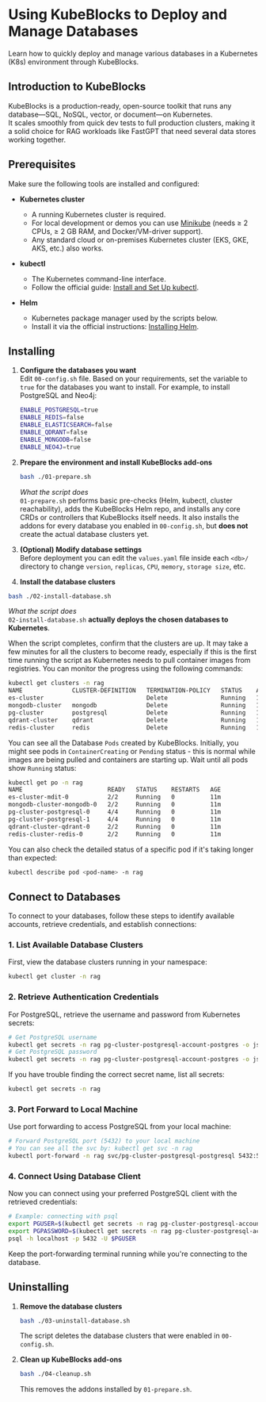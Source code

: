 # Using KubeBlocks to Deploy and Manage Databases

Learn how to quickly deploy and manage various databases in a Kubernetes (K8s) environment through KubeBlocks.

## Introduction to KubeBlocks

KubeBlocks is a production-ready, open-source toolkit that runs any database—SQL, NoSQL, vector, or document—on Kubernetes.  
It scales smoothly from quick dev tests to full production clusters, making it a solid choice for RAG workloads like FastGPT that need several data stores working together.

## Prerequisites

Make sure the following tools are installed and configured:

* **Kubernetes cluster**  
  * A running Kubernetes cluster is required.  
  * For local development or demos you can use [Minikube](https://minikube.sigs.k8s.io/docs/start/) (needs ≥ 2 CPUs, ≥ 2 GB RAM, and Docker/VM-driver support).  
  * Any standard cloud or on-premises Kubernetes cluster (EKS, GKE, AKS, etc.) also works.

* **kubectl**  
  * The Kubernetes command-line interface.  
  * Follow the official guide: [Install and Set Up kubectl](https://kubernetes.io/docs/tasks/tools/#kubectl).

* **Helm**  
  * Kubernetes package manager used by the scripts below.  
  * Install it via the official instructions: [Installing Helm](https://helm.sh/docs/intro/install/).

## Installing

1. **Configure the databases you want**  
    Edit `00-config.sh` file. Based on your requirements, set the variable to `true` for the databases you want to install. 
    For example, to install PostgreSQL and Neo4j:

   ```bash
   ENABLE_POSTGRESQL=true
   ENABLE_REDIS=false
   ENABLE_ELASTICSEARCH=false
   ENABLE_QDRANT=false
   ENABLE_MONGODB=false
   ENABLE_NEO4J=true
   ```

2. **Prepare the environment and install KubeBlocks add-ons**

   ```bash
   bash ./01-prepare.sh
   ```

   *What the script does*  
   `01-prepare.sh` performs basic pre-checks (Helm, kubectl, cluster reachability), adds the KubeBlocks Helm repo, and installs any core CRDs or controllers that KubeBlocks itself needs. It also installs the addons for every database you enabled in `00-config.sh`, but **does not** create the actual database clusters yet.

3. **(Optional) Modify database settings**  
   Before deployment you can edit the `values.yaml` file inside each `<db>/` directory to change `version`, `replicas`, `CPU`, `memory`, `storage size`, etc.

4. **Install the database clusters**

```bash
bash ./02-install-database.sh
```

*What the script does*  
`02-install-database.sh` **actually deploys the chosen databases to Kubernetes**.

When the script completes, confirm that the clusters are up. It may take a few minutes for all the clusters to become ready, 
especially if this is the first time running the script as Kubernetes needs to pull container images from registries. 
You can monitor the progress using the following commands:

```bash
kubectl get clusters -n rag
NAME              CLUSTER-DEFINITION   TERMINATION-POLICY   STATUS    AGE
es-cluster                             Delete               Running   11m
mongodb-cluster   mongodb              Delete               Running   11m
pg-cluster        postgresql           Delete               Running   11m
qdrant-cluster    qdrant               Delete               Running   11m
redis-cluster     redis                Delete               Running   11m
```

You can see all the Database `Pods` created by KubeBlocks. 
Initially, you might see pods in `ContainerCreating` or `Pending` status - this is normal while images are being pulled and containers are starting up. 
Wait until all pods show `Running` status:

```bash
kubectl get po -n rag
NAME                        READY   STATUS    RESTARTS   AGE
es-cluster-mdit-0           2/2     Running   0          11m
mongodb-cluster-mongodb-0   2/2     Running   0          11m
pg-cluster-postgresql-0     4/4     Running   0          11m
pg-cluster-postgresql-1     4/4     Running   0          11m
qdrant-cluster-qdrant-0     2/2     Running   0          11m
redis-cluster-redis-0       2/2     Running   0          11m
```

You can also check the detailed status of a specific pod if it's taking longer than expected:

```bash
kubectl describe pod <pod-name> -n rag
```

## Connect to Databases

To connect to your databases, follow these steps to identify available accounts, retrieve credentials, and establish connections:

### 1. List Available Database Clusters

First, view the database clusters running in your namespace:

```bash
kubectl get cluster -n rag
```

### 2. Retrieve Authentication Credentials

For PostgreSQL, retrieve the username and password from Kubernetes secrets:

```bash
# Get PostgreSQL username
kubectl get secrets -n rag pg-cluster-postgresql-account-postgres -o jsonpath='{.data.username}' | base64 -d
# Get PostgreSQL password
kubectl get secrets -n rag pg-cluster-postgresql-account-postgres -o jsonpath='{.data.password}' | base64 -d
```

If you have trouble finding the correct secret name, list all secrets:

```bash
kubectl get secrets -n rag
```

### 3. Port Forward to Local Machine

Use port forwarding to access PostgreSQL from your local machine:

```bash
# Forward PostgreSQL port (5432) to your local machine
# You can see all the svc by: kubectl get svc -n rag
kubectl port-forward -n rag svc/pg-cluster-postgresql-postgresql 5432:5432
```

### 4. Connect Using Database Client

Now you can connect using your preferred PostgreSQL client with the retrieved credentials:

```bash
# Example: connecting with psql
export PGUSER=$(kubectl get secrets -n rag pg-cluster-postgresql-account-postgres -o jsonpath='{.data.username}' | base64 -d)
export PGPASSWORD=$(kubectl get secrets -n rag pg-cluster-postgresql-account-postgres -o jsonpath='{.data.password}' | base64 -d)
psql -h localhost -p 5432 -U $PGUSER
```

Keep the port-forwarding terminal running while you're connecting to the database.


## Uninstalling

1. **Remove the database clusters**

   ```bash
   bash ./03-uninstall-database.sh
   ```

   The script deletes the database clusters that were enabled in `00-config.sh`.

2. **Clean up KubeBlocks add-ons**

   ```bash
   bash ./04-cleanup.sh
   ```

   This removes the addons installed by `01-prepare.sh`.
